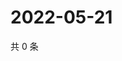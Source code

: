 # 2022-05-21

共 0 条

<!-- BEGIN WEIBO -->
<!-- 最后更新时间 Sat May 21 2022 17:13:04 GMT+0800 (China Standard Time) -->

<!-- END WEIBO -->

